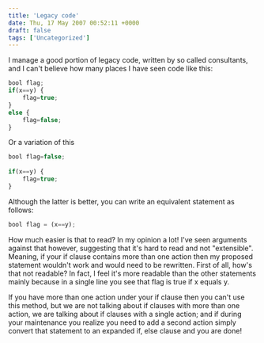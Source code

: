 ```yaml
---
title: 'Legacy code'
date: Thu, 17 May 2007 00:52:11 +0000
draft: false
tags: ['Uncategorized']
---
```


I manage a good portion of legacy code, written by so called consultants, and I can't believe how many places I have seen code like this:

```javascript
bool flag;
if(x==y) {
	flag=true;
}
else {
	flag=false;
} 
```

Or a variation of this

```javascript
bool flag=false;
	
if(x==y) {
	flag=true;
} 
```

Although the latter is better, you can write an equivalent statement as follows:

```javascript
bool flag = (x==y);
```

How much easier is that to read? In my opinion a lot! I've seen arguments against that however, suggesting that it's hard to read and not "extensible". Meaning, if your if clause contains more than one action then my proposed statement wouldn't work and would need to be rewritten. First of all, how's that not readable? In fact, I feel it's more readable than the other statements mainly because in a single line you see that flag is true if x equals y.

If you have more than one action under your if clause then you can't use this method, but we are not talking about if clauses with more than one action, we are talking about if clauses with a single action; and if during your maintenance you realize you need to add a second action simply convert that statement to an expanded if, else clause and you are done!